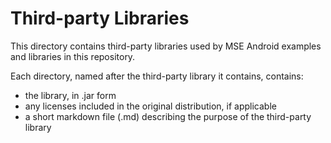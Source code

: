 Third-party Libraries
=====================

This directory contains third-party libraries used by MSE Android examples and libraries
in this repository.

Each directory, named after the third-party library it contains, contains:

- the library, in .jar form
- any licenses included in the original distribution, if applicable
- a short markdown file (.md) describing the purpose of the third-party library
